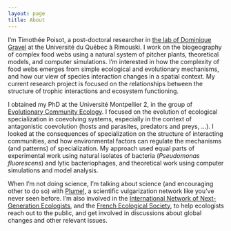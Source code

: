 ```yaml
---
layout: page
title: About
---
```


I’m Timothée Poisot, a post-doctoral researcher in [the lab of Dominique Gravel](http://chaire-eec.uqar.qc.ca/dom-fr.php) at the Université du Québec à Rimouski. I work on the biogeography of complex food webs using a natural system of pitcher plants, theoretical models, and computer simulations. I’m interested in how the complexity of food webs emerges from simple ecological and evolutionary mechanisms, and how our view of species interaction changes in a spatial context. My current research project is focused on the relationships between the structure of trophic interactions and ecosystem functioning.

I obtained my PhD at the Université Montpellier 2, in the group of [Evolutionary Community Ecology](http://www.eec.univ-montp2.fr/). I focused on the evolution of ecological specialization in coevolving systems, especially in the context of antagonistic coevolution (hosts and parasites, predators and preys, …). I looked at the consequences of specialization on the structure of interacting communities, and how environmental factors can regulate the mechanisms (and patterns) of specialization. My approach used equal parts of experimental work using natural isolates of bacteria (_Pseudomonas fluorescens_) and lytic bacteriophages, and theoretical work using computer simulations and model analysis.

When I’m not doing science, I’m talking about science (and encouraging other to do so) with [Plume!](http://www.plume.info/), a scientific vulgarization network like you’ve never seen before. I’m also involved in the [International Network of Next-Generation Ecologists](http://www.innge.net/), and the [French Ecological Society](http://www.sfecologie.org/), to help ecologists reach out to the public, and get involved in discussions about global changes and other relevant issues.